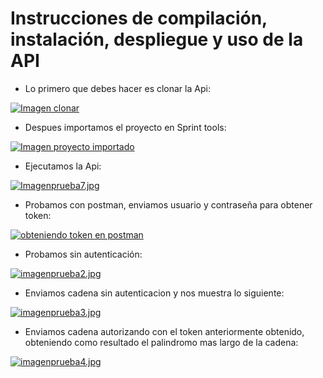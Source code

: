 # Instrucciones de compilación, instalación, despliegue y uso de la API
- Lo primero que debes hacer es clonar la Api:

[![Imagen clonar](https://i.postimg.cc/02FQvY4q/Imagenprueba5.jpg)](https://postimg.cc/nCKZYDZd)

- Despues importamos el proyecto en Sprint tools:

[![Imagen proyecto importado](https://i.postimg.cc/pV0rGbYr/Imagenprueba6.jpg)](https://postimg.cc/hhdKvYYR)

- Ejecutamos la Api:

[![Imagenprueba7.jpg](https://i.postimg.cc/Rhb0NKVK/Imagenprueba7.jpg)](https://postimg.cc/q6yrFtKv)

- Probamos con postman, enviamos usuario y contraseña para obtener token:

[![obteniendo token en postman](https://i.postimg.cc/25F8nPSz/imagenprueba1.jpg)](https://postimg.cc/yJxHHpR5)

- Probamos sin autenticación:

[![imagenprueba2.jpg](https://i.postimg.cc/tgH4ZXyS/imagenprueba2.jpg)](https://postimg.cc/xXt2BVXM)

- Enviamos cadena sin autenticacion y nos muestra lo siguiente:

[![imagenprueba3.jpg](https://i.postimg.cc/jdL5BgZX/imagenprueba3.jpg)](https://postimg.cc/D83nXgVJ)

- Enviamos cadena autorizando con el token anteriormente obtenido, obteniendo como resultado el palindromo mas largo de la cadena:

[![imagenprueba4.jpg](https://i.postimg.cc/Z5Nq59kv/imagenprueba4.jpg)](https://postimg.cc/G4cRMmmb)
